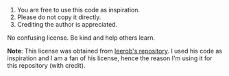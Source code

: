 1. You are free to use this code as inspiration.
2. Please do not copy it directly.
3. Crediting the author is appreciated.

No confusing license. Be kind and help others learn.

**Note**: This license was obtained from [leerob's repository](https://github.com/leerob/leerob.io/blob/main/LICENSE.txt). I used his code as inspiration and I am a fan of his license, hence the reason I'm using it for this repository (with credit).
